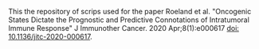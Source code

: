 This the repository of scrips used for the paper Roeland et al. "Oncogenic States Dictate the Prognostic and Predictive Connotations of Intratumoral Immune Response" J Immunother Cancer. 2020 Apr;8(1):e000617 [doi: 10.1136/jitc-2020-000617](http://dx.doi.org/10.1136/jitc-2020-000617).
